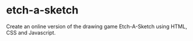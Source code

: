 # etch-a-sketch

Create an online version of the drawing game Etch-A-Sketch using HTML, CSS and Javascript.

